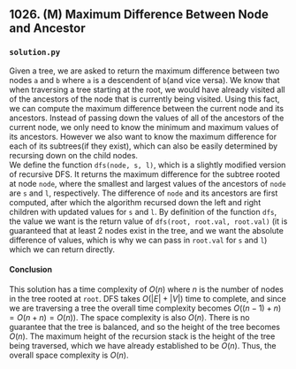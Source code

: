 ## 1026. (M) Maximum Difference Between Node and Ancestor

### `solution.py`
Given a tree, we are asked to return the maximum difference between two nodes `a` and `b` where `a` is a descendent of `b`(and vice versa). We know that when traversing a tree starting at the root, we would have already visited all of the ancestors of the node that is currently being visited. Using this fact, we can compute the maximum difference between the current node and its ancestors. Instead of passing down the values of all of the ancestors of the current node, we only need to know the minimum and maximum values of its ancestors. However we also want to know the maximum difference for each of its subtrees(if they exist), which can also be easily determined by recursing down on the child nodes.  
We define the function `dfs(node, s, l)`, which is a slightly modified version of recursive DFS. It returns the maximum difference for the subtree rooted at node `node`, where the smallest and largest values of the ancestors of `node` are `s` and `l`, respectively. The difference of `node` and its ancestors are first computed, after which the algorithm recursed down the left and right children with updated values for `s` and `l`. By definition of the function `dfs`, the value we want is the return value of `dfs(root, root.val, root.val)` (it is guaranteed that at least 2 nodes exist in the tree, and we want the absolute difference of values, which is why we can pass in `root.val` for `s` and `l`) which we can return directly.  

#### Conclusion
This solution has a time complexity of $O(n)$ where $n$ is the number of nodes in the tree rooted at `root`. DFS takes $O(|E| + |V|)$ time to complete, and since we are traversing a tree the overall time complexity becomes $O((n-1)+n) = O(n+n) = O(n))$. The space complexity is also $O(n)$. There is no guarantee that the tree is balanced, and so the height of the tree becomes $O(n)$. The maximum height of the recursion stack is the height of the tree being traversed, which we have already established to be $O(n)$. Thus, the overall space complexity is $O(n)$.  
  

